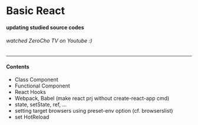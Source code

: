 # Basic React

#### updating studied source codes
###### watched ZeroCho TV on Youtube :)

------------
#### Contents
- Class Component
- Functional Component
- React Hooks
- Webpack, Babel (make react prj without create-react-app cmd)
- state, setState, ref, ...
- setting target browsers using preset-env option (cf. browserslist)
- set HotReload
